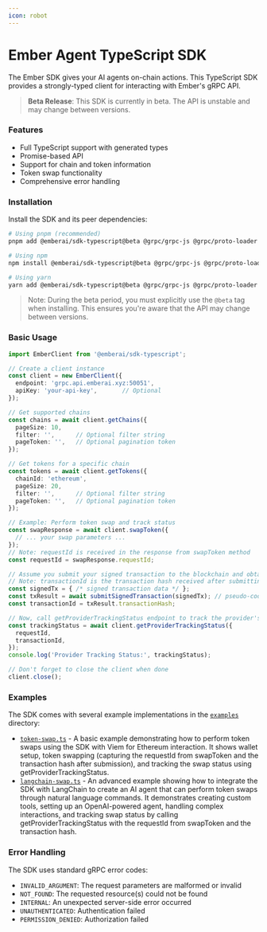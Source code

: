 ```yaml
---
icon: robot
---
```


# Ember Agent TypeScript SDK

The Ember SDK gives your AI agents on-chain actions. This TypeScript SDK provides a strongly-typed client for interacting with Ember's gRPC API.

> **Beta Release**: This SDK is currently in beta. The API is unstable and may change between versions.

### Features



* Full TypeScript support with generated types
* Promise-based API
* Support for chain and token information
* Token swap functionality
* Comprehensive error handling

### Installation



Install the SDK and its peer dependencies:

```sh
# Using pnpm (recommended)
pnpm add @emberai/sdk-typescript@beta @grpc/grpc-js @grpc/proto-loader

# Using npm
npm install @emberai/sdk-typescript@beta @grpc/grpc-js @grpc/proto-loader

# Using yarn
yarn add @emberai/sdk-typescript@beta @grpc/grpc-js @grpc/proto-loader
```

> Note: During the beta period, you must explicitly use the `@beta` tag when installing. This ensures you're aware that the API may change between versions.

### Basic Usage



```typescript
import EmberClient from '@emberai/sdk-typescript';

// Create a client instance
const client = new EmberClient({
  endpoint: 'grpc.api.emberai.xyz:50051',
  apiKey: 'your-api-key',       // Optional
});

// Get supported chains
const chains = await client.getChains({
  pageSize: 10,
  filter: '',      // Optional filter string
  pageToken: '',   // Optional pagination token
});

// Get tokens for a specific chain
const tokens = await client.getTokens({
  chainId: 'ethereum',
  pageSize: 20,
  filter: '',      // Optional filter string
  pageToken: '',   // Optional pagination token
});

// Example: Perform token swap and track status
const swapResponse = await client.swapToken({
  // ... your swap parameters ...
});
// Note: requestId is received in the response from swapToken method
const requestId = swapResponse.requestId;

// Assume you submit your signed transaction to the blockchain and obtain a transaction hash
// Note: transactionId is the transaction hash received after submitting the signed transaction
const signedTx = { /* signed transaction data */ };
const txResult = await submitSignedTransaction(signedTx); // pseudo-code for submitting transaction
const transactionId = txResult.transactionHash;

// Now, call getProviderTrackingStatus endpoint to track the provider's status
const trackingStatus = await client.getProviderTrackingStatus({
  requestId,
  transactionId,
});
console.log('Provider Tracking Status:', trackingStatus);

// Don't forget to close the client when done
client.close();
```

### Examples



The SDK comes with several example implementations in the [`examples`](https://github.com/EmberAGI/ember-sdk-typescript/blob/main/examples) directory:

* [`token-swap.ts`](https://github.com/EmberAGI/ember-sdk-typescript/blob/main/examples/token-swap.ts) - A basic example demonstrating how to perform token swaps using the SDK with Viem for Ethereum interaction. It shows wallet setup, token swapping (capturing the requestId from swapToken and the transaction hash after submission), and tracking the swap status using getProviderTrackingStatus.
* [`langchain-swap.ts`](https://github.com/EmberAGI/ember-sdk-typescript/blob/main/examples/langchain-swap.ts) - An advanced example showing how to integrate the SDK with LangChain to create an AI agent that can perform token swaps through natural language commands. It demonstrates creating custom tools, setting up an OpenAI-powered agent, handling complex interactions, and tracking swap status by calling getProviderTrackingStatus with the requestId from swapToken and the transaction hash.

### Error Handling



The SDK uses standard gRPC error codes:

* `INVALID_ARGUMENT`: The request parameters are malformed or invalid
* `NOT_FOUND`: The requested resource(s) could not be found
* `INTERNAL`: An unexpected server-side error occurred
* `UNAUTHENTICATED`: Authentication failed
* `PERMISSION_DENIED`: Authorization failed
